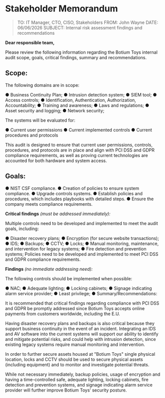 

# Stakeholder Memorandum 

>TO: IT Manager, CTO, CISO, Stakeholders 
>FROM: John Wayne
>DATE: 06/06/2026 
>SUBJECT: Internal risk assessment findings and recommendations 

**Dear responsible team,** 

Please review the following information regarding the Botium Toys internal audit scope, goals, critical findings, summary and recommendations. 

## Scope: 

The following domains are in scope: 

● Business Continuity Plan; 
● Intrusion detection system; 
● SIEM tool; 
● Access controls; 
● Identification, Authentication, Authorization, Accountability; 
● Training and awareness; 
● Laws and regulations; 
● Asset security and logging; 
● Network security; 

The systems will be evaluated for: 

● Current user permissions 
● Current implemented controls 
● Current procedures and protocols 

This audit is designed to ensure that current user permissions, controls, procedures, and protocols are in place and align with PCI DSS and GDPR compliance requirements, as well as proving current
technologies are accounted for both hardware and system access. 

## Goals: 

● NIST CSF compliance. 
● Creation of policies to ensure system compliance. 
● Upgrade controls systems. 
● Establish policies and procedures, which includes playbooks with detailed steps. 
● Ensure the company meets compliance requirements. 

**Critical findings** *(must be addressed immediately):* 

Multiple controls need to be developed and implemented to meet the audit goals, including: 

● Disaster recovery plans; 
● Encryption (for secure website transactions); 
● IDS; 
● Backups; 
● CCTV; 
● Locks; 
● Manual monitoring, maintenance, and intervention for legacy systems; 
● Fire detection and prevention systems; 
Policies need to be developed and implemented to meet PCI DSS and GDPR compliance requirements. 

**Findings** *(no immediate addressing need):* 

The following controls should be implemented when possible: 

● NAC; 
● Adequate lighting;
● Locking cabinets; 
● Signage indicating alarm service provider; 
● Least privilege; 
● Summary/Recommendations: 

It is recommended that critical findings regarding compliance with PCI DSS and GDPR be promptly addressed since Botium Toys accepts online payments from customers worldwide, including the E.U. 

Having disaster recovery plans and backups is also critical because they support business continuity in the event of an incident. Integrating an IDS and AV software into the current systems will support our ability to identify and mitigate potential risks, and could help with intrusion detection, since existing legacy systems require manual monitoring and intervention. 

In order to further secure assets housed at "Botium Toys" single physical location, locks and CCTV should be used to secure physical assets (including equipment) and to monitor and investigate potential threats. 

While not necessary immediately, backup policies, usage of encryption and having a time-controlled safe, adequate lighting, locking cabinets, fire detection and prevention systems, and signage indicating alarm service provider will further improve Botium Toys’ security posture.

